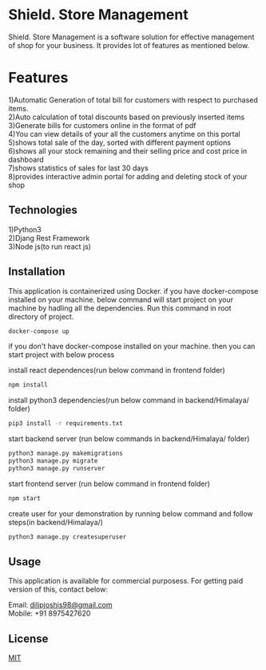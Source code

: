# Shield. Store Management

Shield. Store Management is a software solution for effective management of shop for your
business. It provides lot of features as mentioned below.

# Features

1)Automatic Generation of total bill for customers with respect to purchased items.  
2)Auto calculation of total discounts based on previously inserted items  
3)Generate bills for customers online in the format of pdf  
4)You can view details of your all the customers anytime on this portal  
5)shows total sale of the day, sorted with different payment options  
6)shows all your stock remaining and their selling price and cost price in dashboard  
7)shows statistics of sales for last 30 days  
8)provides interactive admin portal for adding and deleting stock of your shop  

## Technologies

1)Python3  
2)Djang Rest Framework  
3)Node js(to run react js)  



## Installation

This application is containerized using Docker.
if you have docker-compose installed on your machine. below command will start project on your machine by hadling all the dependencies. Run this command in root directory of project.

```bash
docker-compose up
```
if you don't have docker-compose installed on your machine. then you can start project with below process

install react dependences(run below command in frontend folder)

```bash
npm install
```

install python3 dependencies(run below command in backend/Himalaya/ folder)

```bash
pip3 install -r requirements.txt
```

start backend server (run below commands in backend/Himalaya/ folder)

```bash
python3 manage.py makemigrations
python3 manage.py migrate
python3 manage.py runserver
```

start frontend server (run below command in frontend folder)

```bash
npm start
```
create user for your demonstration by running below command and follow steps(in backend/Himalaya/)

```bash
python3 manage.py createsuperuser
```
## Usage

This application is available for commercial purposess. For getting paid version of this, contact below:

Email: dilipjoshis98@gmail.com   
Mobile: +91 8975427620  

## License
[MIT](https://choosealicense.com/licenses/mit/)